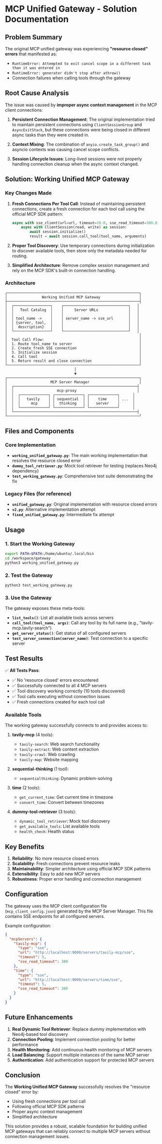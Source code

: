 # MCP Unified Gateway - Solution Documentation

## Problem Summary

The original MCP unified gateway was experiencing **"resource closed" errors** that manifested as:
- `RuntimeError: Attempted to exit cancel scope in a different task than it was entered in`
- `RuntimeError: generator didn't stop after athrow()`
- Connection failures when calling tools through the gateway

## Root Cause Analysis

The issue was caused by **improper async context management** in the MCP client connections:

1. **Persistent Connection Management**: The original implementation tried to maintain persistent connections using `ClientSessionGroup` and `AsyncExitStack`, but these connections were being closed in different async tasks than they were created in.

2. **Context Mixing**: The combination of `anyio.create_task_group()` and asyncio contexts was causing cancel scope conflicts.

3. **Session Lifecycle Issues**: Long-lived sessions were not properly handling connection cleanup when the async context changed.

## Solution: Working Unified MCP Gateway

### Key Changes Made

1. **Fresh Connections Per Tool Call**: Instead of maintaining persistent connections, create a fresh connection for each tool call using the official MCP SDK pattern:
   ```python
   async with sse_client(url=url, timeout=10.0, sse_read_timeout=300.0) as (read, write):
       async with ClientSession(read, write) as session:
           await session.initialize()
           result = await session.call_tool(tool_name, arguments)
   ```

2. **Proper Tool Discovery**: Use temporary connections during initialization to discover available tools, then store only the metadata needed for routing.

3. **Simplified Architecture**: Remove complex session management and rely on the MCP SDK's built-in connection handling.

### Architecture

```
┌─────────────────────────────────────────────────────────────┐
│                Working Unified MCP Gateway                  │
├─────────────────────────────────────────────────────────────┤
│  ┌─────────────────┐    ┌──────────────────────────────┐   │
│  │   Tool Catalog  │    │     Server URLs              │   │
│  │                 │    │                              │   │
│  │ tool_name ->    │    │ server_name -> sse_url       │   │
│  │ {server, tool,  │    │                              │   │
│  │  description}   │    │                              │   │
│  └─────────────────┘    └──────────────────────────────┘   │
│                                                             │
│  Tool Call Flow:                                            │
│  1. Route tool_name to server                               │
│  2. Create fresh SSE connection                             │
│  3. Initialize session                                      │
│  4. Call tool                                               │
│  5. Return result and close connection                      │
└─────────────────────────────────────────────────────────────┘
                                │
                                ▼
┌─────────────────────────────────────────────────────────────┐
│                    MCP Server Manager                       │
│  ┌─────────────────────────────────────────────────────────┤
│  │                    mcp-proxy                            │
│  │  ┌─────────────┐ ┌─────────────┐ ┌─────────────┐      │
│  │  │   tavily    │ │ sequential  │ │    time     │ ...  │
│  │  │     mcp     │ │  thinking   │ │   server    │      │
│  │  └─────────────┘ └─────────────┘ └─────────────┘      │
│  └─────────────────────────────────────────────────────────┤
└─────────────────────────────────────────────────────────────┘
```

## Files and Components

### Core Implementation

- **`working_unified_gateway.py`**: The main working implementation that resolves the resource closed error
- **`dummy_tool_retriever.py`**: Mock tool retriever for testing (replaces Neo4j dependency)
- **`test_working_gateway.py`**: Comprehensive test suite demonstrating the fix

### Legacy Files (for reference)

- **`unified_gateway.py`**: Original implementation with resource closed errors
- **`v2.py`**: Alternative implementation attempt
- **`fixed_unified_gateway.py`**: Intermediate fix attempt

## Usage

### 1. Start the Working Gateway

```bash
export PATH=$PATH:/home/ubuntu/.local/bin
cd /workspace/gateway
python3 working_unified_gateway.py
```

### 2. Test the Gateway

```bash
python3 test_working_gateway.py
```

### 3. Use the Gateway

The gateway exposes these meta-tools:

- **`list_tools()`**: List all available tools across servers
- **`call_tool(tool_name, args)`**: Call any tool by its full name (e.g., "tavily-mcp.tavily-search")
- **`get_server_status()`**: Get status of all configured servers
- **`test_server_connection(server_name)`**: Test connection to a specific server

## Test Results

✅ **All Tests Pass**:
- ✅ No 'resource closed' errors encountered
- ✅ Successfully connected to all 4 MCP servers
- ✅ Tool discovery working correctly (10 tools discovered)
- ✅ Tool calls executing without connection issues
- ✅ Fresh connections created for each tool call

### Available Tools

The working gateway successfully connects to and provides access to:

1. **tavily-mcp** (4 tools):
   - `tavily-search`: Web search functionality
   - `tavily-extract`: Web content extraction
   - `tavily-crawl`: Web crawling
   - `tavily-map`: Website mapping

2. **sequential-thinking** (1 tool):
   - `sequentialthinking`: Dynamic problem-solving

3. **time** (2 tools):
   - `get_current_time`: Get current time in timezone
   - `convert_time`: Convert between timezones

4. **dummy-tool-retriever** (3 tools):
   - `dynamic_tool_retriever`: Mock tool discovery
   - `get_available_tools`: List available tools
   - `health_check`: Health status

## Key Benefits

1. **Reliability**: No more resource closed errors
2. **Scalability**: Fresh connections prevent resource leaks
3. **Maintainability**: Simpler architecture using official MCP SDK patterns
4. **Extensibility**: Easy to add new MCP servers
5. **Robustness**: Proper error handling and connection management

## Configuration

The gateway uses the MCP client configuration file (`mcp_client_config.json`) generated by the MCP Server Manager. This file contains SSE endpoints for all configured servers.

Example configuration:
```json
{
  "mcpServers": {
    "tavily-mcp": {
      "type": "sse",
      "url": "http://localhost:9000/servers/tavily-mcp/sse",
      "timeout": 5,
      "sse_read_timeout": 300
    },
    "time": {
      "type": "sse", 
      "url": "http://localhost:9000/servers/time/sse",
      "timeout": 5,
      "sse_read_timeout": 300
    }
  }
}
```

## Future Enhancements

1. **Real Dynamic Tool Retriever**: Replace dummy implementation with Neo4j-based tool discovery
2. **Connection Pooling**: Implement connection pooling for better performance
3. **Health Monitoring**: Add continuous health monitoring of MCP servers
4. **Load Balancing**: Support multiple instances of the same MCP server
5. **Authentication**: Add authentication support for protected MCP servers

## Conclusion

The **Working Unified MCP Gateway** successfully resolves the "resource closed" error by:
- Using fresh connections per tool call
- Following official MCP SDK patterns
- Proper async context management
- Simplified architecture

This solution provides a robust, scalable foundation for building unified MCP gateways that can reliably connect to multiple MCP servers without connection management issues.